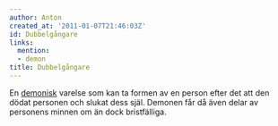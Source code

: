 ```yaml
---
author: Anton
created_at: '2011-01-07T21:46:03Z'
id: Dubbelgångare
links:
  mention:
  - demon
title: Dubbelgångare
---
```


En [demonisk] varelse som kan ta formen av en person efter det att den dödat personen och slukat
dess själ. Demonen får då även delar av personens minnen om än dock bristfälliga.

  [demonisk]: demon
